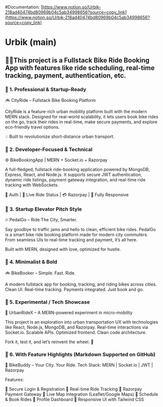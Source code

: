 #Documentation: [https://www.notion.so/Urbik-218ad40474bd80969b04c5ab34998656?source=copy_link](https://www.notion.so/Urbik-218ad40474bd80969b04c5ab34998656?source=copy_link)

# Urbik (main)
## 🚴‍♂️This project is a Fullstack Bike Ride Booking App with features like ride scheduling, real-time tracking, payment, authentication, etc.

### 💼 1. Professional & Startup-Ready
🚲 CityRide – Fullstack Bike Booking Platform

CityRide is a feature-rich urban mobility platform built with the modern MERN stack. Designed for real-world scalability, it lets users book bike rides on the go, track their rides in real-time, make secure payments, and explore eco-friendly travel options.

💡 Built to revolutionize short-distance urban transport.

### 🧠 2. Developer-Focused & Technical
⚙️ BikeBookingApp | MERN + Socket.io + Razorpay

A full-fledged, fullstack ride-booking application powered by MongoDB, Express, React, and Node.js. It supports secure JWT authentication, dynamic ride listings, payment gateway integration, and real-time ride tracking with WebSockets.

🔐 Auth | 📍 Live Ride Status | 💳 Razorpay | 📱 Fully Responsive

### 🚀 3. Startup Elevator Pitch Style
🔥 PedalGo – Ride The City, Smarter.

Say goodbye to traffic jams and hello to clean, efficient bike rides. PedalGo is a smart bike ride booking platform made for modern city commuters. From seamless UIs to real-time tracking and payment, it’s all here.

Built with MERN, designed with love, optimized for hustle.

### 🎯 4. Minimalist & Bold
🚲 BikeBooker – Simple. Fast. Ride.

A modern fullstack app for booking, tracking, and riding bikes across cities. Clean UI. Real-time tracking. Payments integrated. Just book and go.

### 🧪 5. Experimental / Tech Showcase
🧬 UrbanRideX – A MERN-powered experiment in micro-mobility

This project is an exploration into urban transportation UX with technologies like React, Node.js, MongoDB, and Razorpay. Real-time interactions via Socket.io. Scalable APIs. Optimized frontend. Clean code architecture.

Fork it, test it, and let’s reinvent the wheel. 🛞

### 🔧 6. With Feature Highlights (Markdown Supported on GitHub)
🚴 BikeBuddy – Your City. Your Ride.
Tech Stack: MERN | Socket.io | JWT | Razorpay

Features:

🔐 Secure Login & Registration
📍 Real-time Ride Tracking
💸 Razorpay Payment Gateway
🧭 Live Map Integration (Leaflet/Google Maps)
📅 Schedule & Book Rides
👤 Profile Dashboard
📱 Responsive UI with Tailwind CSS